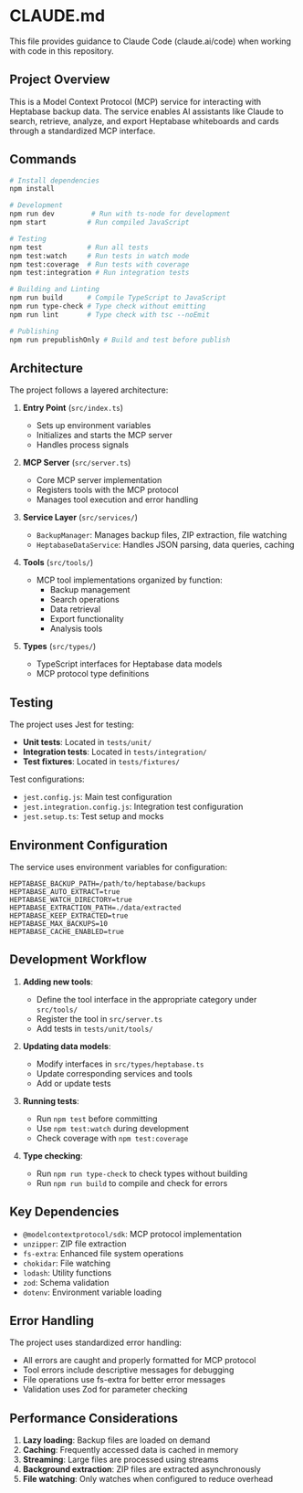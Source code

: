 # CLAUDE.md

This file provides guidance to Claude Code (claude.ai/code) when working with code in this repository.

## Project Overview

This is a Model Context Protocol (MCP) service for interacting with Heptabase backup data. The service enables AI assistants like Claude to search, retrieve, analyze, and export Heptabase whiteboards and cards through a standardized MCP interface.

## Commands

```bash
# Install dependencies
npm install

# Development
npm run dev         # Run with ts-node for development
npm start          # Run compiled JavaScript

# Testing
npm test           # Run all tests
npm test:watch     # Run tests in watch mode
npm test:coverage  # Run tests with coverage
npm test:integration # Run integration tests

# Building and Linting
npm run build      # Compile TypeScript to JavaScript
npm run type-check # Type check without emitting
npm run lint       # Type check with tsc --noEmit

# Publishing
npm run prepublishOnly # Build and test before publish
```

## Architecture

The project follows a layered architecture:

1. **Entry Point** (`src/index.ts`)
   - Sets up environment variables
   - Initializes and starts the MCP server
   - Handles process signals

2. **MCP Server** (`src/server.ts`)
   - Core MCP server implementation
   - Registers tools with the MCP protocol
   - Manages tool execution and error handling

3. **Service Layer** (`src/services/`)
   - `BackupManager`: Manages backup files, ZIP extraction, file watching
   - `HeptabaseDataService`: Handles JSON parsing, data queries, caching

4. **Tools** (`src/tools/`)
   - MCP tool implementations organized by function:
     - Backup management
     - Search operations
     - Data retrieval
     - Export functionality
     - Analysis tools

5. **Types** (`src/types/`)
   - TypeScript interfaces for Heptabase data models
   - MCP protocol type definitions

## Testing

The project uses Jest for testing:

- **Unit tests**: Located in `tests/unit/`
- **Integration tests**: Located in `tests/integration/`
- **Test fixtures**: Located in `tests/fixtures/`

Test configurations:
- `jest.config.js`: Main test configuration
- `jest.integration.config.js`: Integration test configuration
- `jest.setup.ts`: Test setup and mocks

## Environment Configuration

The service uses environment variables for configuration:

```env
HEPTABASE_BACKUP_PATH=/path/to/heptabase/backups
HEPTABASE_AUTO_EXTRACT=true
HEPTABASE_WATCH_DIRECTORY=true
HEPTABASE_EXTRACTION_PATH=./data/extracted
HEPTABASE_KEEP_EXTRACTED=true
HEPTABASE_MAX_BACKUPS=10
HEPTABASE_CACHE_ENABLED=true
```

## Development Workflow

1. **Adding new tools**:
   - Define the tool interface in the appropriate category under `src/tools/`
   - Register the tool in `src/server.ts`
   - Add tests in `tests/unit/tools/`

2. **Updating data models**:
   - Modify interfaces in `src/types/heptabase.ts`
   - Update corresponding services and tools
   - Add or update tests

3. **Running tests**:
   - Run `npm test` before committing
   - Use `npm test:watch` during development
   - Check coverage with `npm test:coverage`

4. **Type checking**:
   - Run `npm run type-check` to check types without building
   - Run `npm run build` to compile and check for errors

## Key Dependencies

- `@modelcontextprotocol/sdk`: MCP protocol implementation
- `unzipper`: ZIP file extraction
- `fs-extra`: Enhanced file system operations
- `chokidar`: File watching
- `lodash`: Utility functions
- `zod`: Schema validation
- `dotenv`: Environment variable loading

## Error Handling

The project uses standardized error handling:
- All errors are caught and properly formatted for MCP protocol
- Tool errors include descriptive messages for debugging
- File operations use fs-extra for better error messages
- Validation uses Zod for parameter checking

## Performance Considerations

1. **Lazy loading**: Backup files are loaded on demand
2. **Caching**: Frequently accessed data is cached in memory
3. **Streaming**: Large files are processed using streams
4. **Background extraction**: ZIP files are extracted asynchronously
5. **File watching**: Only watches when configured to reduce overhead